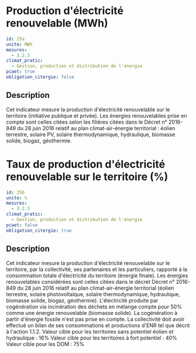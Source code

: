 # Production d'électricité renouvelable  (MWh)
```yaml
id: 25a
unite: MWh
mesures:
  - 3.2.3
climat_pratic:
  - Gestion, production et distribution de l'énergie
pcaet: true
obligation_citergie: false
```
## Description
Cet indicateur mesure la production d'électricité renouvelable sur le territoire (initiative publique et privée). Les énergies renouvelables prise en compte sont celles citées selon les filières citées dans le Décret n° 2016-849 du 28 juin 2016  relatif au plan climat-air-énergie territorial :  éolien terrestre, solaire PV, solaire thermodynamique, hydraulique, biomasse solide, biogaz, géothermie.



# Taux de production d'électricité renouvelable sur le territoire (%)
```yaml
id: 25b
unite: %
mesures:
  - 3.2.3
climat_pratic:
  - Gestion, production et distribution de l'énergie
pcaet: false
obligation_citergie: true
```
## Description
Cet indicateur mesure la production d'électricité renouvelable sur le territoire, par la collectivité, ses partenaires et les particuliers, rapporté à la consommation totale d'électricité du territoire (énergie finale). Les énergies renouvelables considérées sont celles citées dans le décret Décret n° 2016-849 du 28 juin 2016  relatif au plan climat-air-énergie territorial  (éolien  terrestre,  solaire  photovoltaïque,  solaire  thermodynamique,  hydraulique,  biomasse  solide, biogaz,  géothermie). L'électricité produite par cogénération via incinération des déchets en mélange compte pour 50% comme une énergie renouvelable (biomasse solide). La cogénération à partir d'énergie fossile n'est pas prise en compte. La collectivité doit avoir effectué un bilan de ses consommations et productions d'ENR tel que décrit à l'action 1.1.2.
Valeur cible pour les territoires sans potentiel éolien et hydraulique : 16%
Valeur cible pour les territoires à fort potentiel : 40%
Valeur cible pour les DOM : 75%



